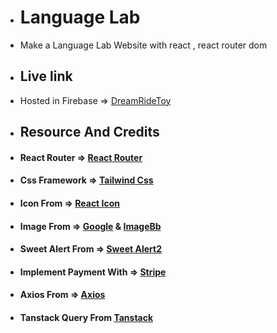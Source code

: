 * # Language Lab
* Make a Language Lab  Website with react , react router dom

* ## Live link
* Hosted in Firebase => [DreamRideToy](https://dream-ride-toy.web.app/)


* ## Resource And Credits

* #### React Router => [React Router](https://reactrouter.com/en/main)

* #### Css Framework => [Tailwind Css](https://tailwindcss.com/docs/installation)

* #### Icon From => [React Icon](https://react-icons.github.io/react-icons/)

* #### Image From => [Google](https://www.google.com/) & [ImageBb](https://imgbb.com/)

* #### Sweet Alert From => [Sweet Alert2](https://sweetalert2.github.io/)

* #### Implement Payment  With => [Stripe](https://stripe.com/)

* #### Axios From => [Axios](https://axios-http.com/docs/intro)

* #### Tanstack Query From [Tanstack](https://tanstack.com/query/latest)